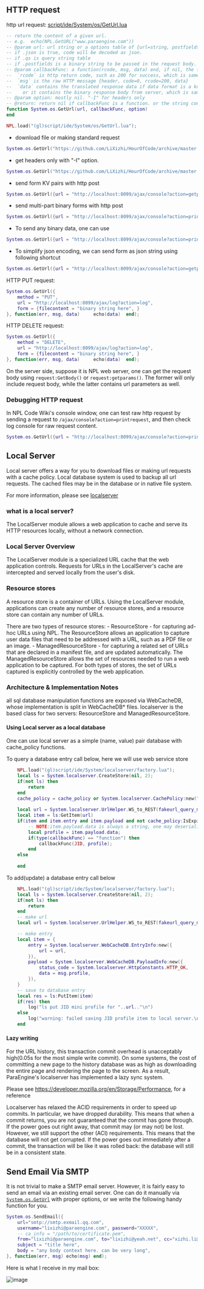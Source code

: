 ## HTTP request

http url request: [script/ide/System/os/GetUrl.lua](https://github.com/NPLPackages/main/tree/master/script/ide/System/os/GetUrl.lua)

```lua
-- return the content of a given url. 
-- e.g.  echo(NPL.GetURL("www.paraengine.com"))
-- @param url: url string or a options table of {url=string, postfields=string, form={key=value}, headers={key=value, "line strings"}, json=bool, qs={}}
-- if .json is true, code will be decoded as json.
-- if .qs is query string table
-- if .postfields is a binary string to be passed in the request body. If this is present, form parameter will be ignored. 
-- @param callbackFunc: a function(rcode, msg, data) end, if nil, the function will not return until result is returned(sync call).
--  `rcode` is http return code, such as 200 for success, which is same as `msg.rcode`
--  `msg` is the raw HTTP message {header, code=0, rcode=200, data}
--  `data` contains the translated response data if data format is a known format like json
--    or it contains the binary response body from server, which is same as `msg.data`
-- @param option: mostly nil. "-I" for headers only
-- @return: return nil if callbackFunc is a function. or the string content in sync call. 
function System.os.GetUrl(url, callbackFunc, option)
end
```

```lua
NPL.load("(gl)script/ide/System/os/GetUrl.lua");
```
- download file or making standard request

```lua
System.os.GetUrl("https://github.com/LiXizhi/HourOfCode/archive/master.zip", echo);`
```
- get headers only with "-I" option. 

```lua
System.os.GetUrl("https://github.com/LiXizhi/HourOfCode/archive/master.zip", function(err, msg, data)  echo(msg) end, "-I");
```
- send form KV pairs with http post
```lua
System.os.GetUrl({url = "http://localhost:8099/ajax/console?action=getparams", form = {key="value",} }, function(err, msg, data)		echo(data)	end);
```
- send multi-part binary forms with http post
```lua
System.os.GetUrl({url = "http://localhost:8099/ajax/console?action=printrequest", form = {name = {file="dummy.html",	data="<html><bold>bold</bold></html>", type="text/html"}, } }, function(err, msg, data)		echo(data)	end);
```
- To send any binary data, one can use 
```lua
System.os.GetUrl({url = "http://localhost:8099/ajax/console?action=printrequest", headers={["content-type"]="application/json"}, postfields='{"key":"value"}' }, function(err, msg, data)		echo(data)	end);
```
- To simplify json encoding, we can send form as json string using following shortcut
```lua
System.os.GetUrl({url = "http://localhost:8099/ajax/console?action=getparams", json = true, form = {key="value", key2 ={subtable="subvalue"} } }, function(err, msg, data)		echo(data)  end);
```

HTTP PUT request:
```lua
System.os.GetUrl({
	method = "PUT",
	url = "http://localhost:8099/ajax/log?action=log", 
	form = {filecontent = "binary string here", }
}, function(err, msg, data)		echo(data)  end);
```

HTTP DELETE request:
```lua
System.os.GetUrl({
	method = "DELETE",
	url = "http://localhost:8099/ajax/log?action=log", 
	form = {filecontent = "binary string here", }
}, function(err, msg, data)		echo(data)  end);
```
On the server side, suppose it is NPL web server, one can get the request body using `request:GetBody()` or `request:getparams()`. The former will only include request body, while the latter contains url parameters as well.

### Debugging HTTP request

In NPL Code Wiki's console window, one can test raw http request by sending a request to `/ajax/console?action=printrequest`, and then check log console for raw request content.

```lua
System.os.GetUrl({url = "http://localhost:8099/ajax/console?action=printrequest", echo);
```


## Local Server
Local server offers a way for you to download files or making url requests with a cache policy. Local database system is used to backup all url requests. The cached files may be in the database or in native file system. 

For more information, please see [localserver](https://github.com/NPLPackages/main/tree/master/script/ide/System/localserver)

### what is a local server?
The LocalServer module allows a web application to cache and serve its HTTP resources locally, without a network connection.

###  Local Server Overview
The LocalServer module is a specialized URL cache that the web application controls. Requests for URLs in the LocalServer's cache are intercepted and served locally from the user's disk.

### Resource stores 
A resource store is a container of URLs. Using the LocalServer module, applications can create any number of resource stores, and a resource store can contain any number of URLs.

There are two types of resource stores:
	- ResourceStore - for capturing ad-hoc URLs using NPL. The ResourceStore allows an application to capture user data files that need to be addressed with a URL, such as a PDF file or an image. 
	- ManagedResourceStore - for capturing a related set of URLs that are declared in a manifest file, and are updated automatically. The ManagedResourceStore allows the set of resources needed to run a web application to be captured. 
For both types of stores, the set of URLs captured is explicitly controlled by the web application.

###  Architecture & Implementation Notes
all sql database manipulation functions are exposed via WebCacheDB, whose implementation is split in WebCacheDB* files. 
localserver is the based class for two servers: ResourceStore and ManagedResourceStore. 

#### Using Local server as a local database
One can use local server as a simple (name, value) pair database with cache_policy functions.

To query a database entry call below, here we will use web service store

```lua
	NPL.load("(gl)script/ide/System/localserver/factory.lua");
	local ls = System.localserver.CreateStore(nil, 2);
	if(not ls) then
		return 
	end
	cache_policy = cache_policy or System.localserver.CachePolicy:new("access plus 1 week");
	
	local url = System.localserver.UrlHelper.WS_to_REST(fakeurl_query_miniprofile, {JID=JID}, {"JID"});
	local item = ls:GetItem(url)
	if(item and item.entry and item.payload and not cache_policy:IsExpired(item.payload.creation_date)) then
		-- NOTE:item.payload.data is always a string, one may deserialize from it to obtain table object.
		local profile = item.payload.data;
		if(type(callbackFunc) == "function") then
			callbackFunc(JID, profile);
		end
	else
		
	end
```	

To add(update) a database entry call below
```lua
	NPL.load("(gl)script/ide/System/localserver/factory.lua");
	local ls = System.localserver.CreateStore(nil, 2);
	if(not ls) then
		return 
	end
	-- make url
	local url = System.localserver.UrlHelper.WS_to_REST(fakeurl_query_miniprofile, {JID=JID}, {"JID"});

	-- make entry
	local item = {
		entry = System.localserver.WebCacheDB.EntryInfo:new({
			url = url,
		}),
		payload = System.localserver.WebCacheDB.PayloadInfo:new({
			status_code = System.localserver.HttpConstants.HTTP_OK,
			data = msg.profile,
		}),
	}
	-- save to database entry
	local res = ls:PutItem(item) 
	if(res) then 
		log("ls put JID mini profile for "..url.."\n")
	else
		log("warning: failed saving JID profile item to local server.\n")
	end
```


#### Lazy writing 

For the URL history, this transaction commit overhead is unacceptably high(0.05s for the most simple write commit). 
On some systems, the cost of committing a new page to the history database was as high as downloading the entire page 
and rendering the page to the screen. As a result, ParaEngine's localserver has implemented a lazy sync system. 

Please see  https://developer.mozilla.org/en/Storage/Performance, for a reference

Localserver has relaxed the ACID requirements in order to speed up commits. In particular, we have dropped durability. 
This means that when a commit returns, you are not guaranteed that the commit has gone through. If the power goes out 
right away, that commit may (or may not) be lost. However, we still support the other (ACI) requirements. 
This means that the database will not get corrupted. If the power goes out immediately after a commit, the transaction 
will be like it was rolled back: the database will still be in a consistent state. 


## Send Email Via SMTP 
It is not trivial to make a SMTP email server. However, it is fairly easy to send an email via an existing email server. 
One can do it manually via [`System.os.GetUrl`](https://github.com/NPLPackages/main/tree/master/script/ide/System/os/GetUrl.lua) with proper options, or we write the following handy function for you.
```lua
System.os.SendEmail({
	url="smtp://smtp.exmail.qq.com", 
	username="lixizhi@paraengine.com", password="XXXXX", 
	-- ca_info = "/path/to/certificate.pem",
	from="lixizhi@paraengine.com", to="lixizhi@yeah.net", cc="xizhi.li@gmail.com", 
	subject = "title here",
	body = "any body context here. can be very long",
}, function(err, msg) echo(msg) end);
```
Here is what I receive in my mail box:

![image](https://cloud.githubusercontent.com/assets/94537/19721841/9ee8ab84-9ba6-11e6-8b5e-a31533c6168c.png)


